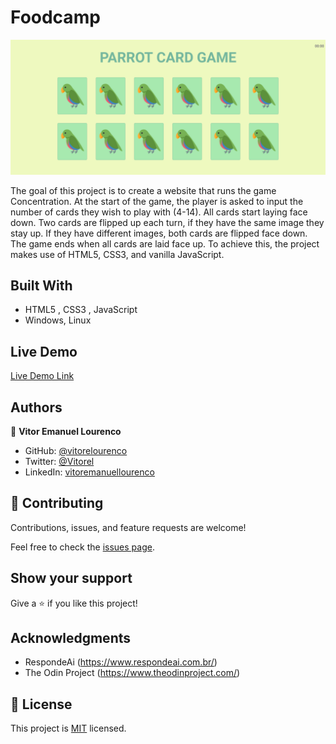 # Foodcamp

![screenshot](./app_screenshot.png)

The goal of this project is to create a website that runs the game Concentration. At the start of the game, the player is asked to input the number of cards they wish to play with (4-14). All cards start laying face down. Two cards are flipped up each turn, if they have the same image they stay up. If they have different images, both cards are flipped face down. The game ends when all cards are laid face up. To achieve this, the project makes use of HTML5, CSS3, and vanilla JavaScript.


## Built With

- HTML5 , CSS3 , JavaScript
- Windows, Linux

## Live Demo

[Live Demo Link](https://vitorelourenco.github.io/parrot_card_game/)


## Authors

👤 **Vitor Emanuel Lourenco**

- GitHub: [@vitorelourenco](https://github.com/vitorelourenco)
- Twitter: [@Vitorel](https://twitter.com/Vitorel)
- LinkedIn: [vitoremanuellourenco](https://www.linkedin.com/in/vitoremanuellourenco/)



## 🤝 Contributing

Contributions, issues, and feature requests are welcome!

Feel free to check the [issues page](https://github.com/vitorelourenco/parrot_card_game/issues).

## Show your support

Give a ⭐️ if you like this project!

## Acknowledgments

- RespondeAi (https://www.respondeai.com.br/)
- The Odin Project (https://www.theodinproject.com/)

## 📝 License

This project is [MIT](lic.url) licensed.

